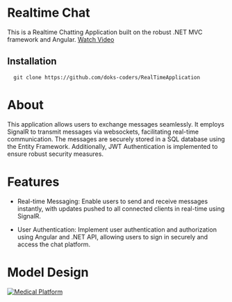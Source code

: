 

# Realtime Chat

This is a Realtime Chatting Application built on the robust .NET MVC framework and Angular.
[Watch Video](https://youtu.be/ItE3jjQj1Do)


## Installation

```shell
  git clone https://github.com/doks-coders/RealTimeApplication
```
# About
This application allows users to exchange messages seamlessly. It employs SignalR to transmit messages via websockets, facilitating real-time communication. The messages are securely stored in a SQL database using the Entity Framework. Additionally, JWT Authentication is implemented to ensure robust security measures.

# Features
- Real-time Messaging: Enable users to send and receive messages instantly, with updates pushed to all connected clients in real-time using SignalR.

- User Authentication: Implement user authentication and authorization using Angular and .NET API, allowing users to sign in securely and access the chat platform.

# Model Design
[![Medical Platform](https://firebasestorage.googleapis.com/v0/b/blogs-1c218.appspot.com/o/Screenshot%20(799).png?alt=media&token=3caffe54-c825-4d0a-8adb-a8f637e52628)](https://firebasestorage.googleapis.com/v0/b/blogs-1c218.appspot.com/o/Screenshot%20(799).png?alt=media&token=3caffe54-c825-4d0a-8adb-a8f637e52628)
